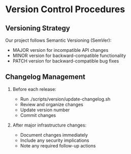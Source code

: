 # Version Control Procedures

## Versioning Strategy

Our project follows Semantic Versioning (SemVer):

- MAJOR version for incompatible API changes
- MINOR version for backward-compatible functionality
- PATCH version for backward-compatible bug fixes

## Changelog Management

1. Before each release:

   - Run ./scripts/version/update-changelog.sh
   - Review and organize changes
   - Update version number
   - Commit changes

2. After major infrastructure changes:
   - Document changes immediately
   - Include any security implications
   - Note any required follow-up actions
